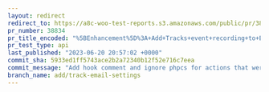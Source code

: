 ```yaml
---
layout: redirect
redirect_to: https://a8c-woo-test-reports.s3.amazonaws.com/public/pr/38834/api/index.html
pr_number: 38834
pr_title_encoded: "%5BEnhancement%5D%3A+Add+Tracks+event+recording+to+Emails+settings"
pr_test_type: api
last_published: "2023-06-20 20:57:02 +0000"
commit_sha: 5933ed1ff5743ace2b2a72340b12f52e716c7eea
commit_message: "Add hook comment and ignore phpcs for actions that were already calle…"
branch_name: add/track-email-settings
---
```

